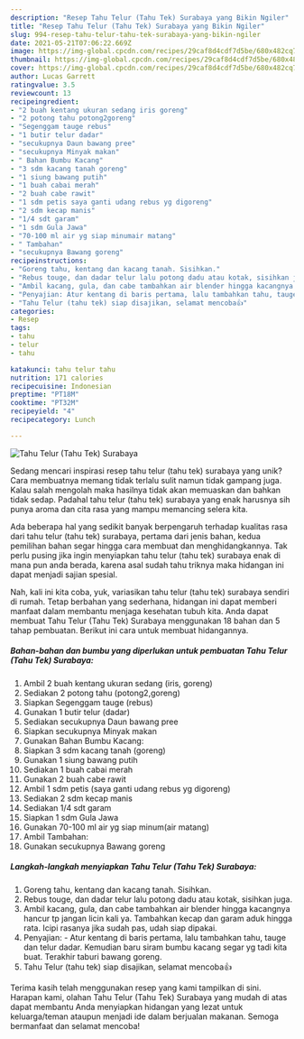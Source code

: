 ```yaml
---
description: "Resep Tahu Telur (Tahu Tek) Surabaya yang Bikin Ngiler"
title: "Resep Tahu Telur (Tahu Tek) Surabaya yang Bikin Ngiler"
slug: 994-resep-tahu-telur-tahu-tek-surabaya-yang-bikin-ngiler
date: 2021-05-21T07:06:22.669Z
image: https://img-global.cpcdn.com/recipes/29caf8d4cdf7d5be/680x482cq70/tahu-telur-tahu-tek-surabaya-foto-resep-utama.jpg
thumbnail: https://img-global.cpcdn.com/recipes/29caf8d4cdf7d5be/680x482cq70/tahu-telur-tahu-tek-surabaya-foto-resep-utama.jpg
cover: https://img-global.cpcdn.com/recipes/29caf8d4cdf7d5be/680x482cq70/tahu-telur-tahu-tek-surabaya-foto-resep-utama.jpg
author: Lucas Garrett
ratingvalue: 3.5
reviewcount: 13
recipeingredient:
- "2 buah kentang ukuran sedang iris goreng"
- "2 potong tahu potong2goreng"
- "Segenggam tauge rebus"
- "1 butir telur dadar"
- "secukupnya Daun bawang pree"
- "secukupnya Minyak makan"
- " Bahan Bumbu Kacang"
- "3 sdm kacang tanah goreng"
- "1 siung bawang putih"
- "1 buah cabai merah"
- "2 buah cabe rawit"
- "1 sdm petis saya ganti udang rebus yg digoreng"
- "2 sdm kecap manis"
- "1/4 sdt garam"
- "1 sdm Gula Jawa"
- "70-100 ml air yg siap minumair matang"
- " Tambahan"
- "secukupnya Bawang goreng"
recipeinstructions:
- "Goreng tahu, kentang dan kacang tanah. Sisihkan."
- "Rebus touge, dan dadar telur lalu potong dadu atau kotak, sisihkan juga."
- "Ambil kacang, gula, dan cabe tambahkan air blender hingga kacangnya hancur tp jangan licin kali ya. Tambahkan kecap dan garam aduk hingga rata. Icipi rasanya jika sudah pas, udah siap dipakai."
- "Penyajian: Atur kentang di baris pertama, lalu tambahkan tahu, tauge dan telur dadar. Kemudian baru siram bumbu kacang segar yg tadi kita buat. Terakhir taburi bawang goreng."
- "Tahu Telur (tahu tek) siap disajikan, selamat mencoba👍"
categories:
- Resep
tags:
- tahu
- telur
- tahu

katakunci: tahu telur tahu 
nutrition: 171 calories
recipecuisine: Indonesian
preptime: "PT18M"
cooktime: "PT32M"
recipeyield: "4"
recipecategory: Lunch

---
```



![Tahu Telur (Tahu Tek) Surabaya](https://img-global.cpcdn.com/recipes/29caf8d4cdf7d5be/680x482cq70/tahu-telur-tahu-tek-surabaya-foto-resep-utama.jpg)

Sedang mencari inspirasi resep tahu telur (tahu tek) surabaya yang unik? Cara membuatnya memang tidak terlalu sulit namun tidak gampang juga. Kalau salah mengolah maka hasilnya tidak akan memuaskan dan bahkan tidak sedap. Padahal tahu telur (tahu tek) surabaya yang enak harusnya sih punya aroma dan cita rasa yang mampu memancing selera kita.



Ada beberapa hal yang sedikit banyak berpengaruh terhadap kualitas rasa dari tahu telur (tahu tek) surabaya, pertama dari jenis bahan, kedua pemilihan bahan segar hingga cara membuat dan menghidangkannya. Tak perlu pusing jika ingin menyiapkan tahu telur (tahu tek) surabaya enak di mana pun anda berada, karena asal sudah tahu triknya maka hidangan ini dapat menjadi sajian spesial.


Nah, kali ini kita coba, yuk, variasikan tahu telur (tahu tek) surabaya sendiri di rumah. Tetap berbahan yang sederhana, hidangan ini dapat memberi manfaat dalam membantu menjaga kesehatan tubuh kita. Anda dapat membuat Tahu Telur (Tahu Tek) Surabaya menggunakan 18 bahan dan 5 tahap pembuatan. Berikut ini cara untuk membuat hidangannya.

<!--inarticleads1-->

##### Bahan-bahan dan bumbu yang diperlukan untuk pembuatan Tahu Telur (Tahu Tek) Surabaya:

1. Ambil 2 buah kentang ukuran sedang (iris, goreng)
1. Sediakan 2 potong tahu (potong2,goreng)
1. Siapkan Segenggam tauge (rebus)
1. Gunakan 1 butir telur (dadar)
1. Sediakan secukupnya Daun bawang pree
1. Siapkan secukupnya Minyak makan
1. Gunakan  Bahan Bumbu Kacang:
1. Siapkan 3 sdm kacang tanah (goreng)
1. Gunakan 1 siung bawang putih
1. Sediakan 1 buah cabai merah
1. Gunakan 2 buah cabe rawit
1. Ambil 1 sdm petis (saya ganti udang rebus yg digoreng)
1. Sediakan 2 sdm kecap manis
1. Sediakan 1/4 sdt garam
1. Siapkan 1 sdm Gula Jawa
1. Gunakan 70-100 ml air yg siap minum(air matang)
1. Ambil  Tambahan:
1. Gunakan secukupnya Bawang goreng




<!--inarticleads2-->

##### Langkah-langkah menyiapkan Tahu Telur (Tahu Tek) Surabaya:

1. Goreng tahu, kentang dan kacang tanah. Sisihkan.
1. Rebus touge, dan dadar telur lalu potong dadu atau kotak, sisihkan juga.
1. Ambil kacang, gula, dan cabe tambahkan air blender hingga kacangnya hancur tp jangan licin kali ya. Tambahkan kecap dan garam aduk hingga rata. Icipi rasanya jika sudah pas, udah siap dipakai.
1. Penyajian: - Atur kentang di baris pertama, lalu tambahkan tahu, tauge dan telur dadar. Kemudian baru siram bumbu kacang segar yg tadi kita buat. Terakhir taburi bawang goreng.
1. Tahu Telur (tahu tek) siap disajikan, selamat mencoba👍




Terima kasih telah menggunakan resep yang kami tampilkan di sini. Harapan kami, olahan Tahu Telur (Tahu Tek) Surabaya yang mudah di atas dapat membantu Anda menyiapkan hidangan yang lezat untuk keluarga/teman ataupun menjadi ide dalam berjualan makanan. Semoga bermanfaat dan selamat mencoba!
